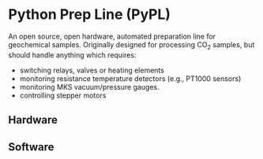 # Python Prep Line (PyPL)

An open source, open hardware, automated preparation line for geochemical samples. Originally designed for processing CO<sub>2</sub> samples, but should handle anything which requires:

* switching relays, valves or heating elements
* monitoring resistance temperature detectors (e.g., PT1000 sensors)
* monitoring MKS vacuum/pressure gauges.
* controlling stepper motors

## Hardware
## Software
